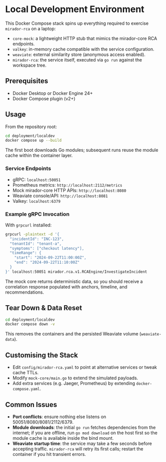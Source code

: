 # Local Development Environment

This Docker Compose stack spins up everything required to exercise `mirador-rca` on a laptop:

- `core-mock`: a lightweight HTTP stub that mimics the mirador-core RCA endpoints.
- `valkey`: in-memory cache compatible with the service configuration.
- `weaviate`: external similarity store (anonymous access enabled).
- `mirador-rca`: the service itself, executed via `go run` against the workspace tree.

## Prerequisites
- Docker Desktop or Docker Engine 24+
- Docker Compose plugin (v2+)

## Usage

From the repository root:

```bash
cd deployment/localdev
docker compose up --build
```

The first boot downloads Go modules; subsequent runs reuse the module cache within the container layer.

### Service Endpoints
- gRPC: `localhost:50051`
- Prometheus metrics: `http://localhost:2112/metrics`
- Mock mirador-core HTTP APIs: `http://localhost:8080`
- Weaviate console/API: `http://localhost:8081`
- Valkey: `localhost:6379`

### Example gRPC Invocation

With `grpcurl` installed:

```bash
grpcurl -plaintext -d '{
  "incidentId": "INC-123",
  "tenantId": "tenant-a",
  "symptoms": ["checkout latency"],
  "timeRange": {
    "start": "2024-09-22T11:00:00Z",
    "end": "2024-09-22T11:10:00Z"
  }
}' localhost:50051 mirador.rca.v1.RCAEngine/InvestigateIncident
```

The mock core returns deterministic data, so you should receive a correlation response populated with anchors, timeline, and recommendations.

## Tear Down & Data Reset

```bash
cd deployment/localdev
docker compose down -v
```

This removes the containers and the persisted Weaviate volume (`weaviate-data`).

## Customising the Stack
- Edit `config/mirador-rca.yaml` to point at alternative services or tweak cache TTLs.
- Modify `mock-core/main.go` to extend the simulated payloads.
- Add extra services (e.g. Jaeger, Prometheus) by extending `docker-compose.yaml`.

## Common Issues
- **Port conflicts**: ensure nothing else listens on 50051/8080/8081/2112/6379.
- **Module downloads**: the initial `go run` fetches dependencies from the internet; if you are offline, run `go mod download` on the host first so the module cache is available inside the bind mount.
- **Weaviate startup time**: the service may take a few seconds before accepting traffic. `mirador-rca` will retry its first calls; restart the container if you hit transient errors.
